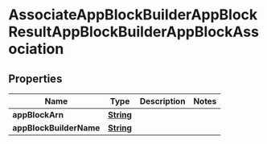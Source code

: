 

# AssociateAppBlockBuilderAppBlockResultAppBlockBuilderAppBlockAssociation


## Properties

| Name | Type | Description | Notes |
|------------ | ------------- | ------------- | -------------|
|**appBlockArn** | [**String**](String.md) |  |  |
|**appBlockBuilderName** | [**String**](String.md) |  |  |



